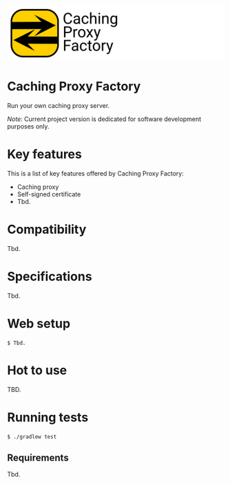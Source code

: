 ![](Logo.png)

# Caching Proxy Factory

Run your own caching proxy server.

*Note:* Current project version is dedicated for software development purposes only.

# Key features

This is a list of key features offered by Caching Proxy Factory:

- Caching proxy
- Self-signed certificate
- Tbd.

# Compatibility

Tbd.

# Specifications

Tbd.

# Web setup

```
$ Tbd.
```

# Hot to use

TBD.

# Running tests

```
$ ./gradlew test
```

## Requirements

Tbd.
